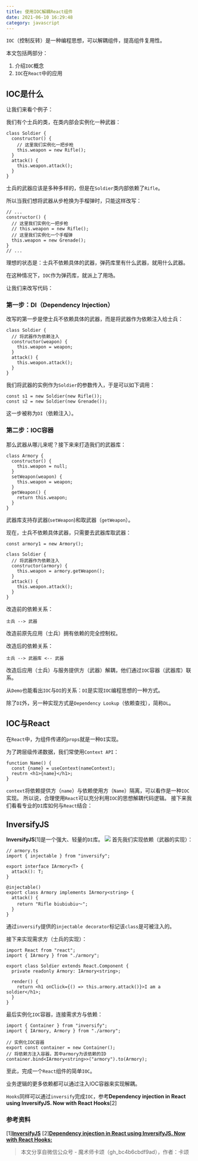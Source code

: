 ```yaml
---
title: 使用IOC解耦React组件
date: 2021-06-10 16:29:48
category: javascript
---
```

`IOC`（控制反转）是一种编程思想，可以解耦组件，提高组件复用性。

本文包括两部分：

1.  介绍`IOC`概念
2.  `IOC`在`React`中的应用

## **IOC是什么**

让我们来看个例子：

我们有个士兵的类，在类内部会实例化一种武器：

```
class Soldier {
  constructor() {
    // 这里我们实例化一把步枪
    this.weapon = new Rifle();
  }
  attack() {
    this.weapon.attack();
  }
}
```

士兵的武器应该是多种多样的，但是在`Soldier`类内部依赖了`Rifle`。

所以当我们想将武器从步枪换为手榴弹时，只能这样改写：

```
// ...
constructor() {
  // 这里我们实例化一把步枪
  // this.weapon = new Rifle();
  // 这里我们实例化一个手榴弹
  this.weapon = new Grenade();
}
// ...
```

理想的状态是：士兵不依赖具体的武器，弹药库里有什么武器，就用什么武器。

在这种情况下，`IOC`作为弹药库，就派上了用场。

让我们来改写代码：

### **第一步：DI（Dependency Injection）**

改写的第一步是使士兵不依赖具体的武器，而是将武器作为依赖注入给士兵：

```
class Soldier {
  // 将武器作为依赖注入
  constructor(weapon) {
    this.weapon = weapon;
  }
  attack() {
    this.weapon.attack();
  }
}
```

我们将武器的实例作为`Soldier`的参数传入，于是可以如下调用：

```
const s1 = new Soldier(new Rifle());
const s2 = new Soldier(new Grenade());
```

这一步被称为`DI`（依赖注入）。

### **第二步：IOC容器**

那么武器从哪儿来呢？接下来来打造我们的武器库：

```
class Armory {
  constructor() {
    this.weapon = null;
  }
  setWeapon(weapon) {
    this.weapon = weapon;
  }
  getWeapon() {
    return this.weapon;
  }
}
```

武器库支持存武器(`setWeapon`)和取武器（`getWeapon`）。

现在，士兵不依赖具体武器，只需要去武器库取武器：

```
const armory1 = new Armory();

class Soldier {
  // 将武器作为依赖注入
  constructor(armory) {
    this.weapon = armory.getWeapon();
  }
  attack() {
    this.weapon.attack();
  }
}
```

改造前的依赖关系：

```士兵 --> 武器```

改造前原先应用（士兵）拥有依赖的完全控制权。

改造后的依赖关系：

```士兵 --> 武器库 <-- 武器```

改造后应用（士兵）与服务提供方（武器）解耦，他们通过`IOC`容器（武器库）联系。

从`Demo`也能看出`IOC`与`DI`的关系：`DI`是实现`IOC`编程思想的一种方式。

除了`DI`外，另一种实现方式是`Dependency Lookup`（依赖查找），简称`DL`。

## **IOC与React**

在`React`中，为组件传递的`props`就是一种`DI`实现。

为了跨层级传递数据，我们常使用`Context API`：

```
function Name() {
  const {name} = useContext(nameContext);
  reutrn <h1>{name}</h1>;
}
```

`context`将依赖提供方（`name`）与依赖使用方（`Name`）隔离，可以看作是一种`IOC`实现。
所以说，合理使用`React`可以充分利用`IOC`的思想解耦代码逻辑。
接下来我们看看专业的`DI`库如何与`React`结合：

## **InversifyJS**

**InversifyJS**[1]是一个强大、轻量的`DI`库。
![](https://upload-images.jianshu.io/upload_images/10024246-062089aa62c329c8.png?imageMogr2/auto-orient/strip%7CimageView2/2/w/1240)
首先我们实现依赖（武器的实现）：
```
// armory.ts
import { injectable } from "inversify";

export interface IArmory<T> {
  attack(): T;
}

@injectable()
export class Armory implements IArmory<string> {
  attack() {
    return "Rifle biubiubiu～";
  }
}
```

通过`inversify`提供的`injectable decorator`标记该`class`是可被注入的。

接下来实现需求方（士兵的实现）：

```
import React from "react";
import { IArmory } from "./armory";

export class Soldier extends React.Component {
  private readonly Armory: IArmory<string>;

  render() {
    return <h1 onClick={() => this.armory.attack()}>I am a soldier</h1>;
  }
}
```

最后实例化`IOC`容器，连接需求方与依赖：

```
import { Container } from "inversify";
import { IArmory, Armory } from "./armory";

// 实例化IOC容器
export const container = new Container();
// 将依赖方注入容器，其中armory为该依赖的ID
container.bind<IArmory<string>>("armory").to(Armory);
```

至此，完成一个`React`组件的简单`IOC`。

业务逻辑的更多依赖都可以通过注入IOC容器来实现解耦。

`Hooks`同样可以通过`inversify`完成`IOC`，参考**Dependency injection in React using InversifyJS. Now with React Hooks**[2]

### **参考资料**

[1]**[InversifyJS]( https://github.com/inversify/InversifyJS)**
[2]**[Dependency injection in React using InversifyJS. Now with React Hooks:](https://itnext.io/dependency-injection-in-react-using-inversifyjs-now-with-react-hooks-64f7f077cde6)**

>本文分享自微信公众号 - 魔术师卡颂（gh_bc4b6cbdf9ad），作者：卡颂
